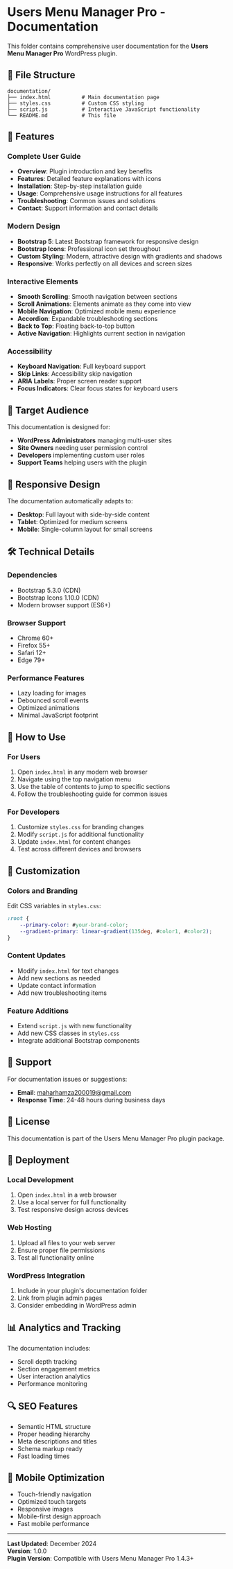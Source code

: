 # Users Menu Manager Pro - Documentation

This folder contains comprehensive user documentation for the **Users Menu Manager Pro** WordPress plugin.

## 📁 File Structure

```
documentation/
├── index.html          # Main documentation page
├── styles.css          # Custom CSS styling
├── script.js           # Interactive JavaScript functionality
└── README.md           # This file
```

## 🚀 Features

### **Complete User Guide**
- **Overview**: Plugin introduction and key benefits
- **Features**: Detailed feature explanations with icons
- **Installation**: Step-by-step installation guide
- **Usage**: Comprehensive usage instructions for all features
- **Troubleshooting**: Common issues and solutions
- **Contact**: Support information and contact details

### **Modern Design**
- **Bootstrap 5**: Latest Bootstrap framework for responsive design
- **Bootstrap Icons**: Professional icon set throughout
- **Custom Styling**: Modern, attractive design with gradients and shadows
- **Responsive**: Works perfectly on all devices and screen sizes

### **Interactive Elements**
- **Smooth Scrolling**: Smooth navigation between sections
- **Scroll Animations**: Elements animate as they come into view
- **Mobile Navigation**: Optimized mobile menu experience
- **Accordion**: Expandable troubleshooting sections
- **Back to Top**: Floating back-to-top button
- **Active Navigation**: Highlights current section in navigation

### **Accessibility**
- **Keyboard Navigation**: Full keyboard support
- **Skip Links**: Accessibility skip navigation
- **ARIA Labels**: Proper screen reader support
- **Focus Indicators**: Clear focus states for keyboard users

## 🎯 Target Audience

This documentation is designed for:
- **WordPress Administrators** managing multi-user sites
- **Site Owners** needing user permission control
- **Developers** implementing custom user roles
- **Support Teams** helping users with the plugin

## 📱 Responsive Design

The documentation automatically adapts to:
- **Desktop**: Full layout with side-by-side content
- **Tablet**: Optimized for medium screens
- **Mobile**: Single-column layout for small screens

## 🛠️ Technical Details

### **Dependencies**
- Bootstrap 5.3.0 (CDN)
- Bootstrap Icons 1.10.0 (CDN)
- Modern browser support (ES6+)

### **Browser Support**
- Chrome 60+
- Firefox 55+
- Safari 12+
- Edge 79+

### **Performance Features**
- Lazy loading for images
- Debounced scroll events
- Optimized animations
- Minimal JavaScript footprint

## 📖 How to Use

### **For Users**
1. Open `index.html` in any modern web browser
2. Navigate using the top navigation menu
3. Use the table of contents to jump to specific sections
4. Follow the troubleshooting guide for common issues

### **For Developers**
1. Customize `styles.css` for branding changes
2. Modify `script.js` for additional functionality
3. Update `index.html` for content changes
4. Test across different devices and browsers

## 🔧 Customization

### **Colors and Branding**
Edit CSS variables in `styles.css`:
```css
:root {
    --primary-color: #your-brand-color;
    --gradient-primary: linear-gradient(135deg, #color1, #color2);
}
```

### **Content Updates**
- Modify `index.html` for text changes
- Add new sections as needed
- Update contact information
- Add new troubleshooting items

### **Feature Additions**
- Extend `script.js` with new functionality
- Add new CSS classes in `styles.css`
- Integrate additional Bootstrap components

## 📧 Support

For documentation issues or suggestions:
- **Email**: maharhamza200019@gmail.com
- **Response Time**: 24-48 hours during business days

## 📄 License

This documentation is part of the Users Menu Manager Pro plugin package.

## 🚀 Deployment

### **Local Development**
1. Open `index.html` in a web browser
2. Use a local server for full functionality
3. Test responsive design across devices

### **Web Hosting**
1. Upload all files to your web server
2. Ensure proper file permissions
3. Test all functionality online

### **WordPress Integration**
1. Include in your plugin's documentation folder
2. Link from plugin admin pages
3. Consider embedding in WordPress admin

## 📊 Analytics and Tracking

The documentation includes:
- Scroll depth tracking
- Section engagement metrics
- User interaction analytics
- Performance monitoring

## 🔍 SEO Features

- Semantic HTML structure
- Proper heading hierarchy
- Meta descriptions and titles
- Schema markup ready
- Fast loading times

## 📱 Mobile Optimization

- Touch-friendly navigation
- Optimized touch targets
- Responsive images
- Mobile-first design approach
- Fast mobile performance

---

**Last Updated**: December 2024  
**Version**: 1.0.0  
**Plugin Version**: Compatible with Users Menu Manager Pro 1.4.3+
